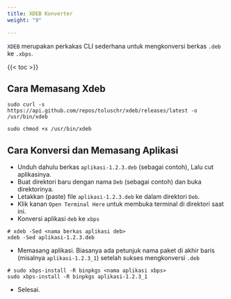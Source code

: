 ```yaml
---
title: XDEB Konverter
weight: "9"

---
```


`XDEB` merupakan perkakas CLI sederhana untuk mengkonversi berkas `.deb` ke `.xbps`.

{{< toc >}}

## Cara Memasang Xdeb

```shell
sudo curl -s https://api.github.com/repos/toluschr/xdeb/releases/latest -o /usr/bin/xdeb

sudo chmod +x /usr/bin/xdeb
```

## Cara Konversi dan Memasang Aplikasi

* Unduh dahulu berkas `aplikasi-1.2.3.deb` (sebagai contoh), Lalu cut aplikasinya.
* Buat direktori baru dengan nama `Deb` (sebagai contoh) dan buka direktorinya.
* Letakkan (paste) file `aplikasi-1.2.3.deb` ke dalam direktori `Deb`.
* Klik kanan `Open Terminal Here` untuk membuka terminal di direktori saat ini.
* Konversi aplikasi `deb` ke `xbps`
```shell
# xdeb -Sed <nama berkas aplikasi deb>
xdeb -Sed aplikasi-1.2.3.deb
```
* Memasang aplikasi. Biasanya ada petunjuk nama paket di akhir baris (misalnya `aplikasi-1.2.3_1`) setelah sukses mengkonversi `.deb`

```shell
# sudo xbps-install -R binpkgs <nama aplikasi xbps>
sudo xbps-install -R binpkgs aplikasi-1.2.3_1
```
* Selesai.
